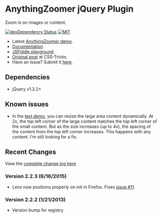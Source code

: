 # AnythingZoomer jQuery Plugin

Zoom in on images or content.

[![devDependency Status][david-dev-image]][david-dev-url] [![MIT][license-image]][license-url]

[david-dev-url]: https://david-dm.org/CSS-Tricks/AnythingZoomer?type=dev
[david-dev-image]: https://img.shields.io/david/dev/CSS-Tricks/AnythingZoomer.svg
[license-url]: https://github.com/CSS-Tricks/AnythingZoomer/blob/master/LICENSE
[license-image]: https://img.shields.io/badge/license-MIT-blue.svg

* Latest [AnythingZoomer demo](https://css-tricks.github.io/AnythingZoomer/).
* [Documentation](https://css-tricks.github.io/AnythingZoomer/use.html).
* [JSFiddle playground](http://jsfiddle.net/Mottie/KwvjL/).
* [Original post](https://css-tricks.com/anythingzoomer-jquery-plugin/) at CSS-Tricks.
* Have an issue? Submit it [here](https://github.com/CSS-Tricks/AnythingZoomer/issues).

## Dependencies

* jQuery v1.3.2+

## Known issues

* In the [text demo](https://css-tricks.github.io/AnythingZoomer/text.html), you can resize the large area content dynamically. At 2x, the top left corner of the large content matches the top left corner of the small content. But as the size increases (up to 4x), the spacing of the content from the top left corner increases. This happens with any content. I'm still looking for a fix.

## Recent Changes

View the [complete change log here](change-log.md)

### Version 2.2.3 (6/16/2015)

* Lens now positions properly on init in Firefox. Fixes [issue #11](https://github.com/CSS-Tricks/AnythingZoomer/issues/11).

### Version 2.2.2 (1/21/2013)

* Version bump for registry
